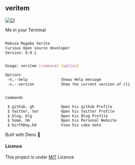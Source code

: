## veritem

[![CI](https://github.com/makuzaverite/veritem/actions/workflows/ci.yml/badge.svg)](https://github.com/makuzaverite/veritem/actions/workflows/ci.yml)

Me in your Terminal

```bash

Makuza Mugabo Verite
Curious Open source developer
Version: 0.0.1


Usage: veritem [command] [option]

Options
 -h,--help               Shows Help message
 -v,--version            Show the current version of cli


Commands

 $ github, gh            Open his github Profile
 $ twitter, twr          Open his twitter Profile
 $ blog, blg             Open his Blog Profile
 $ home, hm              Open his Personal Website
 $ birthDay,bd           View his cake date
```

Built with Deno 🦕

#### Licence

This project is under
[MIT](https://github.com/makuzaverite/veritem/blob/main/LICENSE) Licence
